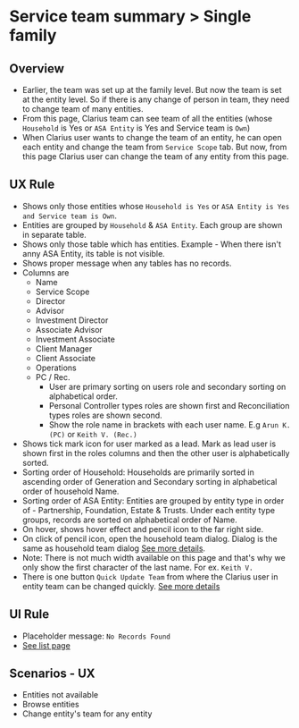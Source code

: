 # Service team summary > Single family

## Overview
- Earlier, the team was set up at the family level. But now the team is set at the entity level. So if there is any change of person in team, they need to change team of many entities. 
- From this page, Clarius team can see team of all the entities (whose `Household` is Yes or `ASA Entity` is Yes and Service team is `Own`)
- When Clarius user wants to change the team of an entity, he can open each entity and change the team from `Service Scope` tab. But now, from this page Clarius user can change the team of any entity from this page.


## UX Rule
- Shows only those entities whose `Household is Yes` or `ASA Entity is Yes and Service team is Own`.
- Entities are grouped by `Household` & `ASA Entity`. Each group are shown in separate table.
- Shows only those table which has entities. Example - When there isn't anny ASA Entity, its table is not visible. 
- Shows proper message when any tables has no records.
- Columns are
    - Name
    - Service Scope
    - Director
    - Advisor
    - Investment Director
    - Associate Advisor
    - Investment Associate
    - Client Manager
    - Client Associate
    - Operations
    - PC / Rec.
        - User are primary sorting on users role and secondary sorting on alphabetical order.
        - Personal Controller types roles are shown first and Reconciliation types roles are shown second.
        - Show the role name in brackets with each user name. E.g `Arun K. (PC)` or `Keith V. (Rec.)`
- Shows tick mark icon for user marked as a lead. Mark as lead user is shown first in the roles columns and then the other user is alphabetically sorted.
- Sorting order of Household: Households are primarily sorted in ascending order of Generation and Secondary sorting in alphabetical order of household Name.
- Sorting order of ASA Entity: Entities are grouped by entity type in order of - Partnership, Foundation, Estate & Trusts. Under each entity type groups, records are sorted on alphabetical order of Name.
- On hover, shows hover effect and pencil icon to the far right side.
- On click of pencil icon, open the household team dialog. Dialog is the same as household team dialog [See more details](../new-household-asa-service-team/household-team.md).
- Note: There is not much width available on this page and that's why we only show the first character of the last name. For ex. `Keith V.`
- There is one button `Quick Update Team` from where the Clarius user in entity team can be changed quickly. [See more details](./quick-update-team.md#quick-update-team)


## UI Rule
- Placeholder message: `No Records Found`
- [See list page](https://drive.google.com/file/d/1Zs-my1hzcmH2_fU4D2ZcIe-qm4-6wTyD/view?usp=sharing)


## Scenarios - UX
- Entities not available
- Browse entities
- Change entity's team for any entity


